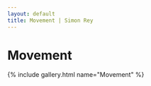 ```yaml
---
layout: default
title: Movement | Simon Rey
---
```


# Movement

{% include gallery.html name="Movement" %}